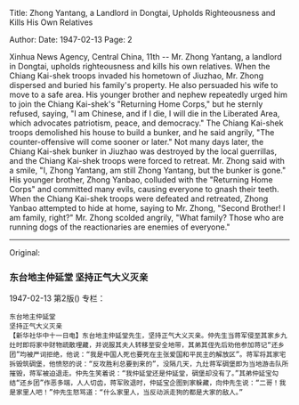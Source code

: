 Title: Zhong Yantang, a Landlord in Dongtai, Upholds Righteousness and Kills His Own Relatives

Author:
Date: 1947-02-13
Page: 2

Xinhua News Agency, Central China, 11th -- Mr. Zhong Yantang, a landlord in Dongtai, upholds righteousness and kills his own relatives. When the Chiang Kai-shek troops invaded his hometown of Jiuzhao, Mr. Zhong dispersed and buried his family's property. He also persuaded his wife to move to a safe area. His younger brother and nephew repeatedly urged him to join the Chiang Kai-shek's "Returning Home Corps," but he sternly refused, saying, "I am Chinese, and if I die, I will die in the Liberated Area, which advocates patriotism, peace, and democracy." The Chiang Kai-shek troops demolished his house to build a bunker, and he said angrily, "The counter-offensive will come sooner or later." Not many days later, the Chiang Kai-shek bunker in Jiuzhao was destroyed by the local guerrillas, and the Chiang Kai-shek troops were forced to retreat. Mr. Zhong said with a smile, "I, Zhong Yantang, am still Zhong Yantang, but the bunker is gone." His younger brother, Zhong Yanbao, colluded with the "Returning Home Corps" and committed many evils, causing everyone to gnash their teeth. When the Chiang Kai-shek troops were defeated and retreated, Zhong Yanbao attempted to hide at home, saying to Mr. Zhong, "Second Brother! I am family, right?" Mr. Zhong scolded angrily, "What family? Those who are running dogs of the reactionaries are enemies of everyone."



<hr /> 

Original: 


### 东台地主仲延堂  坚持正气大义灭亲

1947-02-13
第2版()
专栏：

    东台地主仲延堂
    坚持正气大义灭亲
    【新华社华中十一日电】东台地主仲延堂先生，坚持正气大义灭亲。仲先生当蒋军侵至其家乡九灶时即将家中财物疏散埋藏，并说服其夫人转移至安全地带，其弟其侄先后劝他参加蒋记“还乡团”均被严词拒绝，他说：“我是中国人死也要死在主张爱国和平民主的解放区”。蒋军将其家宅拆毁筑碉堡，他愤怒的说：“反攻胜利总要到来的”，没隔几天，九灶蒋军碉堡即为当地游击队所摧毁，蒋军被迫退走。仲先生笑着说：“我仲延堂还是仲延堂，碉堡却没有了。”其弟仲延宝勾结“还乡团”作恶多端，人人切齿，蒋军败退时，仲延宝企图到家躲藏，向仲先生说：“二哥！我是家里人吧！”仲先生怒骂道：“什么家里人，当反动派走狗的都是大家的敌人。”
